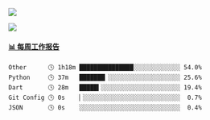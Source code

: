 [![](https://count.getloli.com/get/@Quan666.github.readme)](https://count.getloli.com/)


[![](https://chat.getloli.com/room/@Quan666.github/svg?width=600&height=100&limit=20&theme=light&title=Quan666@github:%20~&fontSize=13)](https://chat.getloli.com/room/@Quan666.github?title=Quan666的留言板)


 <!-- waka-box start -->
#### <a href="https://gist.github.com/204ad9111ce51ffe775886f66538b500" target="_blank">📊 每周工作报告</a>
```text
Other      🕓 1h18m ███████████████░░░░░░░░░░░░░ 54.0%
Python     🕓 37m   ███████▏░░░░░░░░░░░░░░░░░░░░ 25.6%
Dart       🕓 28m   █████▍░░░░░░░░░░░░░░░░░░░░░░ 19.4%
Git Config 🕓 0s    ▏░░░░░░░░░░░░░░░░░░░░░░░░░░░  0.7%
JSON       🕓 0s    ░░░░░░░░░░░░░░░░░░░░░░░░░░░░  0.4%
```
<!-- Powered by https://github.com/journey-ad/waka-box-go . -->
<!-- waka-box end -->













<!--
**Quan666/Quan666** is a ✨ _special_ ✨ repository because its `README.md` (this file) appears on your GitHub profile.

Here are some ideas to get you started:

- 🔭 I’m currently working on ...
- 🌱 I’m currently learning ...
- 👯 I’m looking to collaborate on ...
- 🤔 I’m looking for help with ...
- 💬 Ask me about ...
- 📫 How to reach me: ...
- 😄 Pronouns: ...
- ⚡ Fun fact: ...
-->
